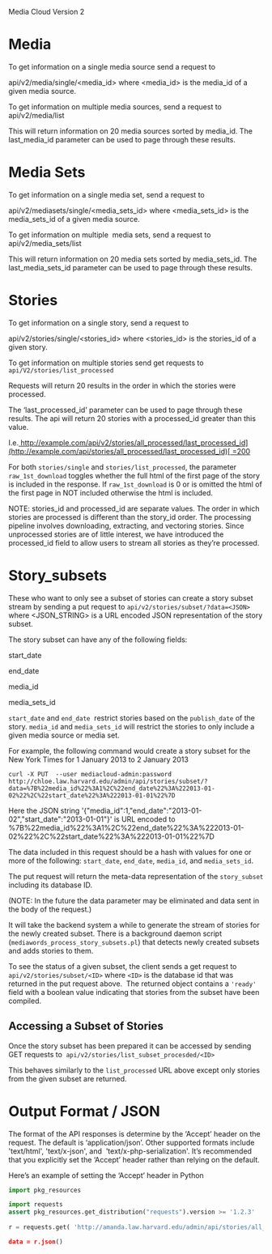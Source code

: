
Media Cloud Version 2


# Media
  
To get information on a single media source send a request to

api/v2/media/single/<media_id> where <media_id> is the media_id of a given media source.

  
To get information on multiple media sources, send a request to api/v2/media/list

This will return information on 20 media sources sorted by media_id. The last_media_id parameter can be used to page through these results.


# Media Sets
  
To get information on a single media set, send a request to

api/v2/mediasets/single/<media_sets_id> where <media_sets_id> is the media_sets_id of a given media source.

  
To get information on multiple  media sets, send a request to api/v2/media_sets/list

This will return information on 20 media sets sorted by media_sets_id. The last_media_sets_id parameter can be used to page through these results.


# Stories
  
To get information on a single story, send a request to

api/v2/stories/single/<stories_id> where <stories_id> is the stories_id of a given story.

  
To get information on multiple stories send get requests to `api/V2/stories/list_processed`

  
Requests will return 20 results in the order in which the stories were processed.

  
The ‘last_processed_id’ parameter can be used to page through these results. The api will return 20 stories with a processed_id greater than this value.

  
I.e.[ ](http://example.com/api/stories/all_processed/page=200)[    http://example.com/api/v2/stories/all_processed/last_processed_id](http://example.com/api/stories/all_processed/last_processed_id)[    =200](http://example.com/api/stories/all_processed/page=200)

  
For both `stories/single` and `stories/list_processed`, the parameter `raw_1st_download` toggles whether the full html of the first page of the story is included in the response. If `raw_1st_download` is 0 or is omitted the html of the first page in NOT included otherwise the html is included.

  
NOTE: stories_id and processed_id are separate values. The order in which stories are processed is different than the story_id order. The processing pipeline involves downloading, extracting, and vectoring stories. Since unprocessed stories are of little interest, we have introduced the processed_id field to allow users to stream all stories as they’re processed.


# Story_subsets
These who want to only see a subset of stories can create a story subset stream by sending a put request to `api/v2/stories/subset/?data=<JSON> `where <JSON_STRING> is a URL encoded JSON representation of the story subset.

  
The story subset can have any of the following fields:

  
start_date

end_date 

media_id

media_sets_id

  
`start_date` and `end_date`  restrict stories based on the `publish_date` of the story. `media_id` and `media_sets_id` will restrict the stories to only include a given media source or media set.

  
For example, the following command would create a story subset for the New York Times for 1 January 2013 to 2 January 2013

    curl -X PUT  --user mediacloud-admin:password http://chloe.law.harvard.edu/admin/api/stories/subset/?data=%7B%22media_id%22%3A1%2C%22end_date%22%3A%222013-01-02%22%2C%22start_date%22%3A%222013-01-01%22%7D

  
Here the JSON string '{"media_id":1,"end_date":"2013-01-02","start_date":"2013-01-01"}' is URL encoded to %7B%22media_id%22%3A1%2C%22end_date%22%3A%222013-01-02%22%2C%22start_date%22%3A%222013-01-01%22%7D 

  
The data included in this request should be a hash with values for one or more of the following: `start_date`, `end_date`, `media_id`, and `media_sets_id`. 

The put request will return the meta-data representation of the `story_subset` including its database ID.

  
(NOTE: In the future the data parameter may be eliminated and data sent in the body of the request.)

  
It will take the backend system a while to generate the stream of stories for the newly created subset. There is a background daemon script (`mediawords_process_story_subsets.pl`) that detects newly created subsets and adds stories to them.

  
To see the status of a given subset, the client sends a get request to `api/v2/stories/subset/<ID>` where `<ID>` is the database id that was returned in the put request above.  The returned object contains a `'ready'` field with a boolean value indicating that stories from the subset have been compiled.

  
  

## Accessing a Subset of Stories
Once the story subset has been prepared it can be accessed by sending GET requests to  `api/v2/stories/list_subset_procesded/<ID>`

  
This behaves similarly to the `list_processed` URL above except only stories from the given subset are returned.


# Output Format / JSON
  
The format of the API responses is determine by the ‘Accept’ header on the request. The default is ‘application/json’. Other supported formats include 'text/html', 'text/x-json', and  'text/x-php-serialization'. It’s recommended that you explicitly set the ‘Accept’ header rather than relying on the default.

  
Here’s an example of setting the ‘Accept’ header in Python

```python  
import pkg_resources  

import requests   
assert pkg_resources.get_distribution("requests").version >= '1.2.3'
 
r = requests.get( 'http://amanda.law.harvard.edu/admin/api/stories/all_processed?page=1', auth=('mediacloud-admin', KEY'), headers = { 'Accept': 'application/json'})  

data = r.json()
```


